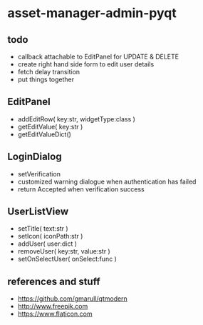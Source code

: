 # asset-manager-admin-pyqt

## todo
- callback attachable to EditPanel for UPDATE & DELETE
- create right hand side form to edit user details
- fetch delay transition
- put things together

## EditPanel
- addEditRow( key:str, widgetType:class )
- getEditValue( key:str )
- getEditValueDict()

## LoginDialog
- setVerification
- customized warning dialogue when authentication has failed
- return Accepted when verification success 

## UserListView
- setTitle( text:str )
- setIcon( iconPath:str )
- addUser( user:dict )
- removeUser( key:str, value:str )
- setOnSelectUser( onSelect:func )

## references and stuff
- https://github.com/gmarull/qtmodern
- http://www.freepik.com
- https://www.flaticon.com
